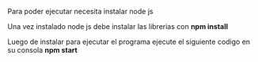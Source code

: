 Para poder ejecutar necesita instalar node js

Una vez instalado node js debe instalar las librerias con
**npm install**

Luego de instalar para ejecutar el programa ejecute el siguiente codigo en su consola
**npm start**
